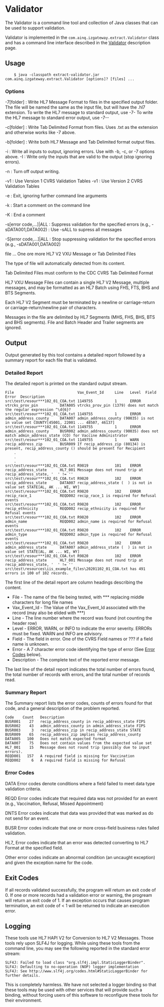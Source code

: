 # Validator

The Validator is a command line tool and collection of Java classes that can be used
to support validation.

Validator is implemented in the `com.ainq.izgateway.extract.Validator` class and has
a command line interface described in the [Validator](Validator.md) description page.

## Usage
```
    $ java -classpath extract-validator.jar com.ainq.izgateway.extract.Validator [options]? [files] ...
```

### Options
-7[folder]
: Write HL7 Message Format to files in the specified output folder. The file
will be named the same as the input file, but will have the .hl7 extension.
To write the HL7 message to standard output, use -7-
To write the HL7 message to standard error output, use -7--

-c[folder]
: Write Tab Delimited Format from files.  Uses .txt as the extension
and otherwise works like -7 above.

-b[folder]
: Write both HL7 Message and Tab Delimited format output files.

-i
: Write all inputs to output, ignoring errors. Use with -b, -c, or -7 options above.
-I
: Write only the inputs that are valid to the output (stop ignoring errors).

-n
: Turn off output writing.

-v1
: Use Version 1 CVRS Validation Tables
-v1
: Use Version 2 CVRS Validation Tables

-e
: Exit, ignoring further command line arguments

-k
: Start a comment on the command line

-K
: End a comment

-s[error code,...]|ALL
: Suppress validation for the specified errors (e.g., -sDATA001,DATA002)
: Use -sALL to supress all messages

-S[error code,...]|ALL
: Stop suppressing validation for the specified errors (e.g., -sDATA001,DATA002)

file ... One ore more HL7 V2 VXU Message or Tab Delimited Files

The type of file will automatically detected from its content.

Tab Delimited Files must conform to the CDC CVRS Tab Delimited Format

HL7 VXU Message Files can contain a single HL7 V2 Message, multiple messages, and may
be formatted as an HL7 Batch using FHS, FTS, BHS and BTS Segments.

Each HL7 V2 Segment must be terminated by a newline or carriage-return or
carriage-return/newline pair of characters.

Messages in the file are delimited by HL7 Segments (MHS, FHS, BHS, BTS and BHS segments).
File and Batch Header and Trailer segments are ignored.

## Output
Output generated by this tool contains a detailed report followed by a summary report for each
file that is validated.

### Detailed Report
The detailed report is printed on the standard output stream.
```
File                             Vax_Event_Id     Line   Level  Field                    Error  Description
src\test\resour***102_01_COA.txt 1149755          1      ERROR  vtrcks_prov_pin          DATA005 vtrcks_prov_pin (1379) does not match the regular expression ^\d{6}?
src\test\resour***102_01_COA.txt 1149755          1      ERROR  admin_address_county     DATA007 admin_address_county (90035) is not in value set COUNTY[45001, 22001 ... 48507, 46137]
src\test\resour***102_01_COA.txt 1149755          1      ERROR  admin_address_county     BUSR002 admin_address_county (90035) does not match admin_address_state (CO) for Vaccine Administrator
src\test\resour***102_01_COA.txt 1149755          1      WARN   recip_address_zip        BUSR009 If recip_address_zip (80134) is present, recip_address_county () should be present for Recipient
	.
	.
	.
src\test\resour***102_01_COA.txt R9819            101    ERROR  recip_address_state      HL7_001 Message does not round trip at recip_address_state, '  ' != ''
src\test\resour***102_01_COA.txt R9820            102    ERROR  recip_address_state      DATA007 recip_address_state (  ) is not in value set STATE[AL, AK ... WI, WY]
src\test\resour***102_01_COA.txt R9820            102    ERROR  recip_race_1             REQD002 recip_race_1 is required for Refusal events
src\test\resour***102_01_COA.txt R9820            102    ERROR  recip_ethnicity          REQD002 recip_ethnicity is required for Refusal events
src\test\resour***102_01_COA.txt R9820            102    ERROR  admin_name               REQD002 admin_name is required for Refusal events
src\test\resour***102_01_COA.txt R9820            102    ERROR  admin_type               REQD002 admin_type is required for Refusal events
src\test\resour***102_01_COA.txt R9820            102    ERROR  admin_address_state      DATA007 admin_address_state (  ) is not in value set STATE[AL, AK ... WI, WY]
src\test\resour***102_01_COA.txt R9820            102    ERROR  recip_address_state      HL7_001 Message does not round trip at recip_address_state, '  ' != ''
src\test\resources\iis_example_files\20201102_01_COA.txt has 491 errors in 100 of 102 records.
```

The first line of the detail report are column headings describing the content.
* File - The name of the file being tested, with *** replacing middle characters for long file names
* Vax_Event_Id - The Value of the Vax_Event_Id associated with the record (may also be elided with ***)
* Line - The line number where the record was found (not counting the header row)
* Level - ERROR, WARN, or INFO to indicate the error severity. ERRORs must be fixed. WARN and INFO are advisory.
* Field - The field in error.  One of the CVRS Field names or ??? if a field name is unknown.
* Error - A 7 character error code identifying the type of error (See [Error Codes](#error-codes) below).
* Description - The complete text of the reported error message.

The last line of the detail report indicates the total number of errors found,
the total number of records with errors, and the total number of records read.

### Summary Report
The Summary report lists the error codes, counts of errors found for that code, and a general description
of the problem reported.

```
Code    Count   Description
BUSR001    27   recip_address_county in recip_address_state FIPS
BUSR002    43   admin_address_county in admin_address_state FIPS
BUSR003     3   recip_address_zip in recip_address_state STATE
BUSR009    65   recip_address_zip implies recip_address_county
DATA005   100   Does not match expected format
DATA007    75   Does not contain values from the expected value set
HL7_001    15   Message does not round trip (possibly due to input errors).
REQD001   157   A required field is missing for Vaccination
REQD002     6   A required field is missing for Refusal
```

### Error Codes
DATA Error codes denote conditions where a field failed to meet data type validation criteria.

REQD Error codes indicate that required data was not provided for an event (e.g., Vaccination, Refusal, Missed Appointment)

DNTS Error codes indicate that data was provided that was marked as do not send for an event.

BUSR Error codes indicate that one or more cross-field business rules failed validation.

HL7_ Error codes indicate that an error was detected converting to HL7 Format at the specified field.

Other error codes indicate an abnormal condition (an uncaught exception) and given the exception name for the code.

## Exit Codes
If all records validated successfully, the program will return an exit code of 0.
If one or more records had a validation error or warning, the progream will return an exit code of 1.
If an exception occurs that causes program termination, an exit code of < 1 will be returned to indicate
an execution error.

## Logging
These tools use HL7 HAPI V2 for Conversion to HL7 V2 Messages.  Those tools rely upon SLF4J for logging.
While using these tools from the command line, you may see the following reported in the standard error stream:
```
SLF4J: Failed to load class "org.slf4j.impl.StaticLoggerBinder".
SLF4J: Defaulting to no-operation (NOP) logger implementation
SLF4J: See http://www.slf4j.org/codes.html#StaticLoggerBinder for further details.
```

This is completely harmless.  We have not selected a logger binding so that these tools may be used with
other services that will provide such a binding, without forcing users of this software to reconfigure
these tools for their environment.